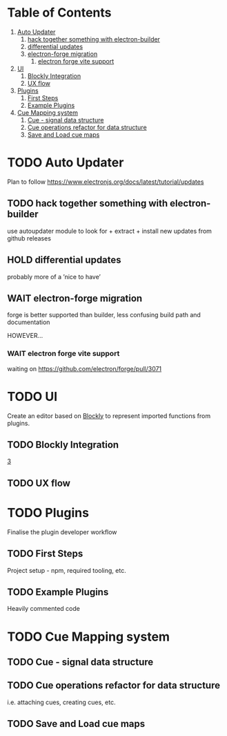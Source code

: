 
# Table of Contents

1.  [Auto Updater](#org1d7390c)
    1.  [hack together something with electron-builder](#org19eb271)
    2.  [differential updates](#org91836a9)
    3.  [electron-forge migration](#orge89a574)
        1.  [electron forge vite support](#org6da29e2)
2.  [UI](#orge4699c3)
    1.  [Blockly Integration](#org26e8918)
    2.  [UX flow](#orgb2a9199)
3.  [Plugins](#org3fd3742)
    1.  [First Steps](#org4f33edc)
    2.  [Example Plugins](#org66cf775)
4.  [Cue Mapping system](#orgf844e7b)
    1.  [Cue - signal data structure](#org157214c)
    2.  [Cue operations refactor for data structure](#orgd5d23ee)
    3.  [Save and Load cue maps](#org8f3dffd)



<a id="org1d7390c"></a>

# TODO Auto Updater

Plan to follow <https://www.electronjs.org/docs/latest/tutorial/updates>


<a id="org19eb271"></a>

## TODO hack together something with electron-builder

use autoupdater module to look for + extract + install new updates from github releases


<a id="org91836a9"></a>

## HOLD differential updates

probably more of a &rsquo;nice to have&rsquo;


<a id="orge89a574"></a>

## WAIT electron-forge migration

forge is better supported than builder, less confusing build path and documentation

HOWEVER&#x2026;


<a id="org6da29e2"></a>

### WAIT electron forge vite support

waiting on <https://github.com/electron/forge/pull/3071>


<a id="orge4699c3"></a>

# TODO UI

Create an editor based on [Blockly](https://developers.google.com/blockly/guides/get-started/web) to represent imported functions from plugins.


<a id="org26e8918"></a>

## TODO Blockly Integration

[3](#org3fd3742)


<a id="orgb2a9199"></a>

## TODO UX flow


<a id="org3fd3742"></a>

# TODO Plugins

Finalise the plugin developer workflow


<a id="org4f33edc"></a>

## TODO First Steps

Project setup - npm, required tooling, etc.


<a id="org66cf775"></a>

## TODO Example Plugins

Heavily commented code


<a id="orgf844e7b"></a>

# TODO Cue Mapping system


<a id="org157214c"></a>

## TODO Cue - signal data structure


<a id="orgd5d23ee"></a>

## TODO Cue operations refactor for data structure

i.e. attaching cues, creating cues, etc.


<a id="org8f3dffd"></a>

## TODO Save and Load cue maps

